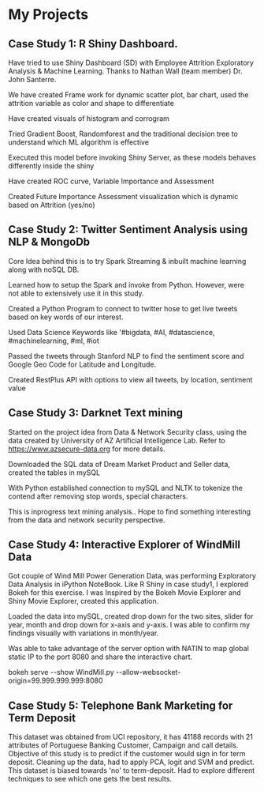 # My Projects
## Case Study 1: R Shiny Dashboard.
Have tried to use Shiny Dashboard (SD) with Employee Attrition Exploratory Analysis & Machine Learning. Thanks to Nathan Wall (team member) Dr. John Santerre.

We have created Frame work for dynamic scatter plot, bar chart, used the attrition variable as color and shape to differentiate

Have created visuals of histogram and corrogram

Tried Gradient Boost, Randomforest and the traditional decision tree to understand which ML algorithm is effective

Executed this model before invoking Shiny Server, as these models behaves differently inside the shiny

Have created ROC curve, Variable Importance and Assessment

Created Future Importance Assessment visualization which is dynamic based on Attrition (yes/no)

## Case Study 2: Twitter Sentiment Analysis using NLP & MongoDb

Core Idea behind this is to try Spark Streaming & inbuilt machine learning along with noSQL DB.

Learned how to setup the Spark and invoke from Python. However, were not able to extensively use it in this study.

Created a Python Program to connect to twitter hose to get live tweets based on key words of our interest. 

Used Data Science Keywords like '#bigdata, #AI, #datascience, #machinelearning, #ml, #iot

Passed the tweets through Stanford NLP to find the sentiment score and Google Geo Code for Latitude and Longitude.

Created RestPlus API with options to view all tweets, by location, sentiment value

## Case Study 3: Darknet Text mining

Started on the project idea from Data & Network Security class, using the data created by University of AZ Artificial Intelligence Lab. Refer to https://www.azsecure-data.org for more details.

Downloaded the SQL data of Dream Market Product and Seller data, created the tables in mySQL

With Python established connection to mySQL and NLTK to tokenize the contend after removing stop words, special characters.

This is inprogress text mining analysis.. Hope to find something interesting from the data and network security perspective.

## Case Study 4: Interactive Explorer of WindMill Data

Got couple of Wind Mill Power Generation Data, was performing Exploratory Data Analysis in iPython NoteBook. Like R Shiny in case study1, I explored Bokeh for this exercise. I was Inspired by the Bokeh Movie Explorer and Shiny Movie Explorer, created this application.

Loaded the data into mySQL, created drop down for the two sites, slider for year, month and drop down for x-axis and y-axis. I was able to confirm my findings visually with variations in month/year.

Was able to take advantage of the server option with NATIN to map global static IP to the port 8080 and share the interactive chart.

bokeh serve --show WindMill.py --allow-websocket-origin=99.999.999.999:8080

## Case Study 5: Telephone Bank Marketing for Term Deposit

This dataset was obtained from UCI repository, it has 41188 records with 21 attributes of Portuguese Banking Customer, Campaign and call details. Objective of this study is to predict if the customer would sign in for term deposit. Cleaning up the data, had to apply PCA, logit and SVM and predict. This dataset is biased towards 'no' to term-deposit. Had to explore different techniques to see which one gets the best results.

